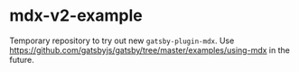 # mdx-v2-example

Temporary repository to try out new `gatsby-plugin-mdx`. Use https://github.com/gatsbyjs/gatsby/tree/master/examples/using-mdx in the future.
